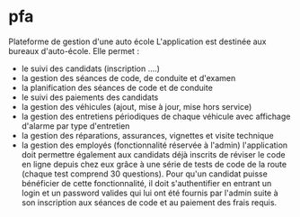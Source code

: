 # pfa
Plateforme de gestion d'une auto école
L'application est destinée aux bureaux d'auto-école. Elle permet :
- le suivi des candidats (inscription ....)
- la gestion des séances de code, de conduite et d'examen
- la planification des séances de code et de conduite
- le suivi des paiements des candidats
- la gestion des véhicules (ajout, mise à jour, mise hors service)
- la gestion des entretiens périodiques de chaque véhicule avec affichage d'alarme par type d'entretien
- la gestion des réparations, assurances, vignettes et visite technique
- la gestion des employés (fonctionnalité réservée à l'admin)
l'application doit permettre également aux candidats déjà inscrits de réviser le code en ligne depuis
chez eux grâce à une série de tests de code de la route (chaque test comprend 30 questions). Pour
qu'un candidat puisse bénéficier de cette fonctionnalité, il doit s'authentifier en entrant un login et un
password valides qui lui ont été fournis par l'admin suite à son inscription aux séances de code et au
paiement des frais requis.
